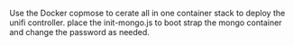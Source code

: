 Use the Docker copmose to cerate all in one container stack to deploy the unifi controller.
place the init-mongo.js to boot strap the mongo container and change the password as needed.
